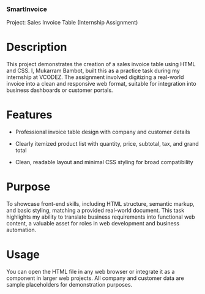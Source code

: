 ### SmartInvoice
Project: Sales Invoice Table (Internship Assignment)

# Description
This project demonstrates the creation of a sales invoice table using HTML and CSS. I, Mukarram Bambot, built this as a practice task during my internship at VCODEZ. The assignment involved digitizing a real-world invoice into a clean and responsive web format, suitable for integration into business dashboards or customer portals.

# Features
- Professional invoice table design with company and customer details

- Clearly itemized product list with quantity, price, subtotal, tax, and grand total

- Clean, readable layout and minimal CSS styling for broad compatibility

# Purpose
To showcase front-end skills, including HTML structure, semantic markup, and basic styling, matching a provided real-world document. This task highlights my ability to translate business requirements into functional web content, a valuable asset for roles in web development and business automation.

# Usage
You can open the HTML file in any web browser or integrate it as a component in larger web projects. All company and customer data are sample placeholders for demonstration purposes.
